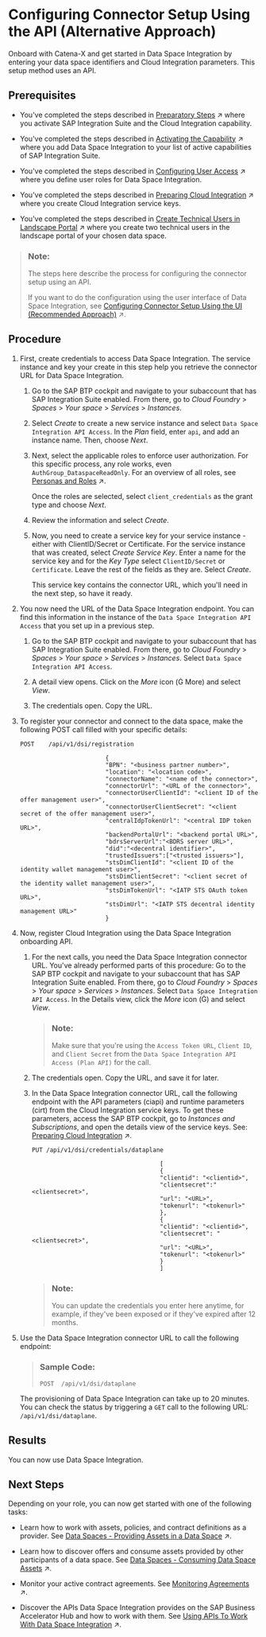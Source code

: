 <!-- loiobfa408ca806d4b9f9a891b37901d75aa -->

<link rel="stylesheet" type="text/css" href="css/sap-icons.css"/>

# Configuring Connector Setup Using the API \(Alternative Approach\)

Onboard with Catena-X and get started in Data Space Integration by entering your data space identifiers and Cloud Integration parameters. This setup method uses an API.



<a name="loiobfa408ca806d4b9f9a891b37901d75aa__prereq_h5t_pd5_jyb"/>

## Prerequisites

-   You've completed the steps described in [Preparatory Steps](https://help.sap.com/viewer/fd99f220bba84308b411ea62c86ff31e/CLOUD/en-US/247522607cdc4dbebe6dbf09068aaa7e.html "Before you can perform the onboarding steps that are specific to Data Space Integration, you must be onboarded to SAP Integration Suite and have enabled Cloud Integration.") :arrow_upper_right: where you activate SAP Integration Suite and the Cloud Integration capability.

-   You've completed the steps described in [Activating the Capability](https://help.sap.com/viewer/fd99f220bba84308b411ea62c86ff31e/CLOUD/en-US/be375cb46b4a4fada37e62b90efcf0d8.html "Learn how to activate the Data Space Integration capability within SAP Integration Suite.") :arrow_upper_right: where you add Data Space Integration to your list of active capabilities of SAP Integration Suite.
-   You've completed the steps described in [Configuring User Access](https://help.sap.com/viewer/fd99f220bba84308b411ea62c86ff31e/CLOUD/en-US/cc811d8612d64ede9ccf7edcb390ecc2.html "Before users can access the application, you need to assign the relevant role collections to them.") :arrow_upper_right: where you define user roles for Data Space Integration.

-   You've completed the steps described in [Preparing Cloud Integration](https://help.sap.com/viewer/fd99f220bba84308b411ea62c86ff31e/CLOUD/en-US/7014b7d65f2d479d9328d302e5ec0499.html "Data Space Integration interacts with Cloud Integration, so you must perform a few preparatory steps before you can get started with Data Space Integration.") :arrow_upper_right: where you create Cloud Integration service keys.

-   You've completed the steps described in [Create Technical Users in Landscape Portal](https://help.sap.com/viewer/fd99f220bba84308b411ea62c86ff31e/CLOUD/en-US/fb8d9abc5a35406c8565701ddcc7d217.html "Prepare your technical users in the landscape portal of your chosen data space.") :arrow_upper_right: where you create two technical users in the landscape portal of your chosen data space.


> ### Note:  
> The steps here describe the process for configuring the connector setup using an API.
> 
> If you want to do the configuration using the user interface of Data Space Integration, see [Configuring Connector Setup Using the UI (Recommended Approach)](https://help.sap.com/viewer/fd99f220bba84308b411ea62c86ff31e/CLOUD/en-US/802257f4a72642ad80812009e4bd3c54.html "Onboard with Catena-X and get started in Data Space Integration by entering your data space identifiers and Cloud Integration parameters. This setup method uses the user interface of Data Space Integration.") :arrow_upper_right:.



<a name="loiobfa408ca806d4b9f9a891b37901d75aa__steps_p54_vlj_pyb"/>

## Procedure

1.  First, create credentials to access Data Space Integration. The service instance and key your create in this step help you retrieve the connector URL for Data Space Integration.

    1.  Go to the SAP BTP cockpit and navigate to your subaccount that has SAP Integration Suite enabled. From there, go to *Cloud Foundry* \> *Spaces* \> *Your space* \> *Services* \> *Instances*.

    2.  Select *Create* to create a new service instance and select `Data Space Integration API Access`. In the *Plan* field, enter `api`, and add an instance name. Then, choose *Next*.

    3.  Next, select the applicable roles to enforce user authorization. For this specific process, any role works, even `AuthGroup_DataspaceReadOnly`. For an overview of all roles, see [Personas and Roles](https://help.sap.com/viewer/fd99f220bba84308b411ea62c86ff31e/CLOUD/en-US/bb8cd79bd90e4b70ae424d7ff3f8c1e8.html "Get an overview of the personas and roles in Data Space Integration and the tasks they can accomplish.") :arrow_upper_right:.

        Once the roles are selected, select `client_credentials` as the grant type and choose *Next*.

    4.  Review the information and select *Create*.

    5.  Now, you need to create a service key for your service instance - either with ClientID/Secret or Certificate. For the service instance that was created, select *Create Service Key*. Enter a name for the service key and for the *Key Type* select `ClientID/Secret` or `Certificate`. Leave the rest of the fields as they are. Select *Create*.

        This service key contains the connector URL, which you'll need in the next step, so have it ready.


2.  You now need the URL of the Data Space Integration endpoint. You can find this information in the instance of the `Data Space Integration API Access` that you set up in a previous step.

    1.  Go to the SAP BTP cockpit and navigate to your subaccount that has SAP Integration Suite enabled. From there, go to *Cloud Foundry* \> *Spaces* \> *Your space* \> *Services* \> *Instances*. Select `Data Space Integration API Access`.

    2.  A detail view opens. Click on the *More* icon \(<span class="SAP-icons-V5"></span> More\) and select *View*.

    3.  The credentials open. Copy the URL.


3.  To register your connector and connect to the data space, make the following POST call filled with your specific details:

    ```
    POST	/api/v1/dsi/registration
    						
    						{
    						"BPN": "<business partner number>",
    						"location": "<location code>",
    						"connectorName": "<name of the connector>",
    						"connectorUrl": "<URL of the connector>",
    						"connectorUserClientId": "<client ID of the offer management user>",
    						"connectorUserClientSecret": "<client secret of the offer management user>",
    						"centralIdpTokenUrl": "<central IDP token URL>",
    						"backendPortalUrl": "<backend portal URL>",
    						"bdrsServerUrl":"<BDRS server URL>",
    						"did":"<decentral identifier>",
    						"trustedIssuers":["<trusted issuers>"], 
    						"stsDimClientId": "<client ID of the identity wallet management user>",
    						"stsDimClientSecret": "<client secret of the identity wallet management user>",
    						"stsDimTokenUrl": "<IATP STS OAuth token URL>",
    						"stsDimUrl": "<IATP STS decentral identity management URL>"
    						}
    ```

4.  Now, register Cloud Integration using the Data Space Integration onboarding API.

    1.  For the next calls, you need the Data Space Integration connector URL. You've already performed parts of this procedure: Go to the SAP BTP cockpit and navigate to your subaccount that has SAP Integration Suite enabled. From there, go to *Cloud Foundry* \> *Spaces* \> *Your space* \> *Services* \> *Instances*. Select `Data Space Integration API Access`. In the Details view, click the *More* icon \(<span class="SAP-icons-V5"></span>\) and select *View*.

        > ### Note:  
        > Make sure that you're using the `Access Token URL`, `Client ID`, and `Client Secret` from the `Data Space Integration API Access (Plan API)` for the call.

    2.  The credentials open. Copy the URL, and save it for later.

    3.  In the Data Space Integration connector URL, call the following endpoint with the API parameters \(ciapi\) and runtime parameters \(cirt\) from the Cloud Integration service keys. To get these parameters, access the SAP BTP cockpit, go to *Instances and Subscriptions*, and open the details view of the service keys. See: [Preparing Cloud Integration](https://help.sap.com/viewer/fd99f220bba84308b411ea62c86ff31e/CLOUD/en-US/7014b7d65f2d479d9328d302e5ec0499.html "Data Space Integration interacts with Cloud Integration, so you must perform a few preparatory steps before you can get started with Data Space Integration.") :arrow_upper_right:.

        ```
        PUT	/api/v1/dsi/credentials/dataplane
        									
        									[     
        									{
        									"clientid": "<clientid>",
        									"clientsecret":"<clientsecret>",
        									"url": "<URL>",
        									"tokenurl": "<tokenurl>"
        									},
        									{
        									"clientid": "<clientid>",
        									"clientsecret": "<clientsecret>",
        									"url": "<URL>",
        									"tokenurl": "<tokenurl>"
        									}
        									]
        ```

        > ### Note:  
        > You can update the credentials you enter here anytime, for example, if they've been exposed or if they've expired after 12 months.


5.  Use the Data Space Integration connector URL to call the following endpoint:

    > ### Sample Code:  
    > ```
    > POST	/api/v1/dsi/dataplane
    > ```

    The provisioning of Data Space Integration can take up to 20 minutes. You can check the status by triggering a `GET` call to the following URL: `/api/v1/dsi/dataplane`.




<a name="loiobfa408ca806d4b9f9a891b37901d75aa__result_t3z_p25_jyb"/>

## Results

You can now use Data Space Integration.



<a name="loiobfa408ca806d4b9f9a891b37901d75aa__postreq_cy4_m4c_kcc"/>

## Next Steps

Depending on your role, you can now get started with one of the following tasks:

-   Learn how to work with assets, policies, and contract definitions as a provider. See [Data Spaces - Providing Assets in a Data Space](https://help.sap.com/viewer/fd99f220bba84308b411ea62c86ff31e/CLOUD/en-US/e438274e254449429a1d9752b24a3c78.html "In Data Space Integration, as a provider, you want to create assets and policies, and bundle them into contract definitions to facilitate data exchange between different members of your network.") :arrow_upper_right:.

-   Learn how to discover offers and consume assets provided by other participants of a data space. See [Data Spaces - Consuming Data Space Assets](https://help.sap.com/viewer/fd99f220bba84308b411ea62c86ff31e/CLOUD/en-US/32a37405e68246669bb3b4c1a8995e7c.html "In Data Space Integration, as a consumer, you want to consume data assets provided by other members of the data space.") :arrow_upper_right:.

-   Monitor your active contract agreements. See [Monitoring Agreements](https://help.sap.com/viewer/fd99f220bba84308b411ea62c86ff31e/CLOUD/en-US/b0169176b43b4e02a03b3b24c5adf8b6.html "Get an overview of existing agreements both as a provider and a consumer.") :arrow_upper_right:.

-   Discover the APIs Data Space Integration provides on the SAP Business Accelerator Hub and how to work with them. See [Using APIs To Work With Data Space Integration](https://help.sap.com/viewer/fd99f220bba84308b411ea62c86ff31e/CLOUD/en-US/17544cc377394d2885662fbda0bdd00b.html "Data Space Integration provides APIs for accessing and managing resources, which can be tested on the SAP Business Accelerator Hub. To interact with Data Space Integration using the API, you must create a service instance and service key for inbound authentication.") :arrow_upper_right:.


